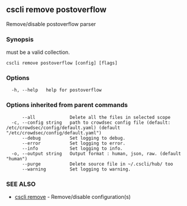 ## cscli remove postoverflow

Remove/disable postoverflow parser

### Synopsis

<config> must be a valid collection.

```
cscli remove postoverflow [config] [flags]
```

### Options

```
  -h, --help   help for postoverflow
```

### Options inherited from parent commands

```
      --all             Delete all the files in selected scope
  -c, --config string   path to crowdsec config file (default: /etc/crowdsec/config/default.yaml) (default "/etc/crowdsec/config/default.yaml")
      --debug           Set logging to debug.
      --error           Set logging to error.
      --info            Set logging to info.
  -o, --output string   Output format : human, json, raw. (default "human")
      --purge           Delete source file in ~/.cscli/hub/ too
      --warning         Set logging to warning.
```

### SEE ALSO

* [cscli remove](cscli_remove.md)	 - Remove/disable configuration(s)


